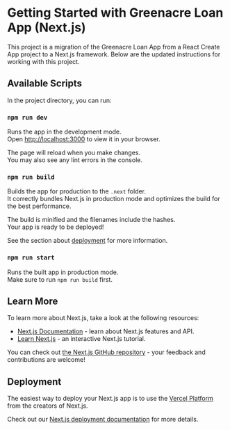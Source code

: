 # Getting Started with Greenacre Loan App (Next.js)

This project is a migration of the Greenacre Loan App from a React Create App project to a Next.js framework. Below are the updated instructions for working with this project.

## Available Scripts

In the project directory, you can run:

### `npm run dev`

Runs the app in the development mode.\
Open [http://localhost:3000](http://localhost:3000) to view it in your browser.

The page will reload when you make changes.\
You may also see any lint errors in the console.

### `npm run build`

Builds the app for production to the `.next` folder.\
It correctly bundles Next.js in production mode and optimizes the build for the best performance.

The build is minified and the filenames include the hashes.\
Your app is ready to be deployed!

See the section about [deployment](https://nextjs.org/docs/app/building-your-application/deploying) for more information.

### `npm run start`

Runs the built app in production mode.\
Make sure to run `npm run build` first.

## Learn More

To learn more about Next.js, take a look at the following resources:

- [Next.js Documentation](https://nextjs.org/docs) - learn about Next.js features and API.
- [Learn Next.js](https://nextjs.org/learn) - an interactive Next.js tutorial.

You can check out [the Next.js GitHub repository](https://github.com/vercel/next.js) - your feedback and contributions are welcome!

## Deployment

The easiest way to deploy your Next.js app is to use the [Vercel Platform](https://vercel.com/new?utm_medium=default-template&filter=next.js&utm_source=create-next-app&utm_campaign=create-next-app-readme) from the creators of Next.js.

Check out our [Next.js deployment documentation](https://nextjs.org/docs/app/building-your-application/deploying) for more details.
